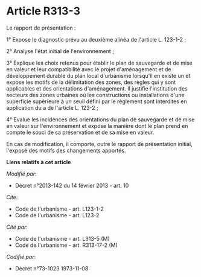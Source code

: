 # Article R313-3

Le rapport de présentation : 

1° Expose le diagnostic prévu au deuxième alinéa de l'article L. 123-1-2 ; 

2° Analyse l'état initial de l'environnement ; 

3° Explique les choix retenus pour établir le plan de sauvegarde et de mise en valeur et leur compatibilité avec le projet
d'aménagement et de développement durable du plan local d'urbanisme lorsqu'il en existe un et expose les motifs de la
délimitation des zones, des règles qui y sont applicables et des orientations d'aménagement. Il justifie l'institution des
secteurs des zones urbaines où les constructions ou installations d'une superficie supérieure à un seuil défini par le
règlement sont interdites en application du a de l'article L. 123-2 ; 

4° Evalue les incidences des orientations du plan de sauvegarde et de mise en valeur sur l'environnement et expose la manière
dont le plan prend en compte le souci de sa préservation et de sa mise en valeur. 

En cas de modification, il comporte, outre le rapport de présentation initial, l'exposé des motifs des changements apportés.

**Liens relatifs à cet article**

_Modifié par_:

  - Décret n°2013-142 du 14 février 2013 - art. 10

_Cite_:

  - Code de l'urbanisme - art. L123-1-2
  - Code de l'urbanisme - art. L123-2

_Cité par_:

  - Code de l'urbanisme - art. L313-5 (M)
  - Code de l'urbanisme - art. R313-17-2 (M)

_Codifié par_:

  - Décret n°73-1023 1973-11-08
